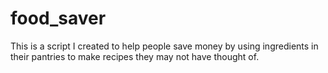 # food_saver
This is a script I created to help people save money by using ingredients in their pantries to make recipes they may not have thought of.
